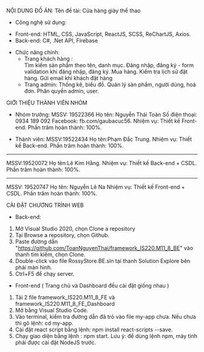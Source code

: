NỘI DUNG ĐỒ ÁN: 
Tên đề tài: Cửa hàng giày thể thao 

- Công nghệ sử dụng: 
+ Front-end:  HTML, CSS, JavaScript, ReactJS, SCSS, ReChartJS, Axios.
+ Back-end:    C#, .Net API, Firebase 
- Chức năng chính: 
  + Trang khách hàng :  
    Tìm kiếm sản phẩm theo tên, danh mục.
    Đăng nhập, đăng ký - form validation khi đăng nhập, đăng ký. 
    Mua hàng. 
    Kiểm tra lịch sử đặt hàng. 
    Gửi email khi khách đặt hàng 
  + Trang admin: 
    Thống kê, biểu đồ. 
    Quản lý sản phẩm, người dùng, hoá đơn. 
    Phân quyền admin, user. 

GIỚI THIỆU THÀNH VIÊN NHÓM

- Nhóm trưởng: 
MSSV: 19522366
Họ tên: Nguyễn Thái Toàn
Số điện thoại: 0934 189 092
Facebook: fb.com/gaubacuc56.
Nhiệm vụ: Thiết kế Front-end.
Phần trăm hoàn thành: 100%.

- Thành viên:
MSSV:19522434 
Họ tên:Phạm Đắc Trung.
Nhiệm vụ: Thiết kế Back-end.
Phần trăm hoàn thành: 100%.

------------------------------

MSSV:19520072 
Họ tên:Lê Kim Hằng.
Nhiệm vụ: Thiết kế Back-end + CSDL.
Phần trăm hoàn thành: 100%.

------------------------------
MSSV: 19520747 
Họ tên: Nguyễn Lê Na
Nhiệm vụ: Thiết kế Front-end + CSDL.
Phần trăm hoàn thành: 100%.


CÀI ĐẶT CHƯƠNG TRÌNH WEB
- Back-end:
 1. Mở Visual Studio 2020, chọn Clone a repository
 2. Tại Browse a repository, chọn Github.
 3. Paste đường dẫn "https://github.com/ToanNguyenThai/framework_IS220.M11_8_BE" vào thanh tìm kiếm, chọn Clone.
 4. Double-click vào file RossyStore.BE.sln tại thanh Solution Explore bên phải màn hình.
 5. Ctrl+F5 để chạy server.

- Front-end ( Trang chủ và Dashboard đều cài đặt giống nhau )
 1. Tải 2 file framework_IS220.M11_8_FE và framework_IS220.M11_8_FE_Dashboard
 2. Mở bằng Visual Studio Code.
 3. Vào terminal, kiểm tra đường dẫn đã trỏ vào file my-app chưa. Nếu chưa thì gõ lệnh: cd my-app.
 4. Cài đặt react script bằng lệnh: npm install react-scripts --save.
 5. Chạy giao diện bằng lệnh : npm start.
  Lưu ý: để dùng lệnh npm, máy tính phải được cài đặt NodeJS trước.
